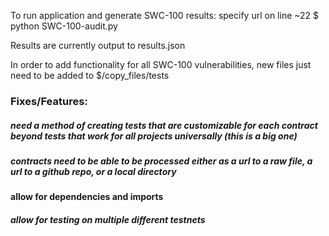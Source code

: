 To run application and generate SWC-100 results:
   specify url on line ~22
   $ python SWC-100-audit.py


Results are currently output to results.json


In order to add functionality for all SWC-100 vulnerabilities, new files just need to be added to $/copy_files/tests



### Fixes/Features:      
   ##### need a method of creating tests that are customizable for each contract beyond tests that work for all projects universally (this is a big one)

   ##### contracts need to be able to be processed either as a url to a raw file, a url to a github repo, or a local directory

   #### allow for dependencies and imports

   ##### allow for testing on multiple different testnets